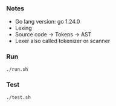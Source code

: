 ### Notes

* Go lang version: go 1.24.0
* Lexing
* Source code -> Tokens -> AST
* Lexer also called tokenizer or scanner

### Run

```bash
./run.sh
```

### Test

```bash
./test.sh
```